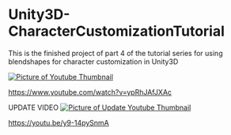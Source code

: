 # Unity3D-CharacterCustomizationTutorial
This is the finished project of part 4 of the tutorial series for using blendshapes for character customization in Unity3D


[![Picture of Youtube Thumbnail](https://img.youtube.com/vi/ypRhJAfJXAc/0.jpg)](https://www.youtube.com/watch?v=ypRhJAfJXAc)

https://www.youtube.com/watch?v=ypRhJAfJXAc

UPDATE VIDEO
[![Picture of Update Youtube Thumbnail](https://img.youtube.com/vi/y9-14pySnmA/0.jpg)](https://www.youtube.com/watch?v=y9-14pySnmA)

https://youtu.be/y9-14pySnmA
